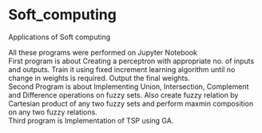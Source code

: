 # Soft_computing
Applications of Soft computing

All these programs were performed on Jupyter Notebook                                                                                                                      
First program is about Creating a perceptron with appropriate no. of inputs and outputs. Train it using fixed increment learning algorithm until no change in weights is required. Output the final weights.                                                                                                                                        
Second Program is about Implementing Union, Intersection, Complement and Difference operations on fuzzy sets. Also create fuzzy relation by Cartesian product of any two fuzzy sets and perform maxmin composition on any two fuzzy relations.                                                                                                              
Third program is Implementation of TSP using GA.
